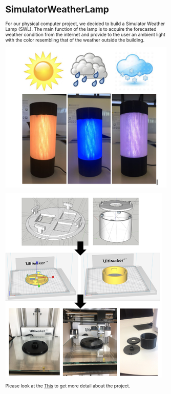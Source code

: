 # SimulatorWeatherLamp
For our physical computer project, we decided to build a Simulator Weather Lamp (SWL). The main function of the lamp is to acquire the forecasted weather condition from the internet and provide to the user an ambient light with the color resembling that of the weather outside the building. 

![alt text](https://github.com/AmirDavoodi/SimulatorWeatherLamp/blob/master/imgs/Picture%208.png)

![alt text](https://github.com/AmirDavoodi/SimulatorWeatherLamp/blob/master/imgs/Picture%205.png)

Please look at the [This](SimulatorWeatherLamp/blob/master/FInal%20report/Physical%20Computing%20Final%20Report.pdf) to get more detail about the project.
